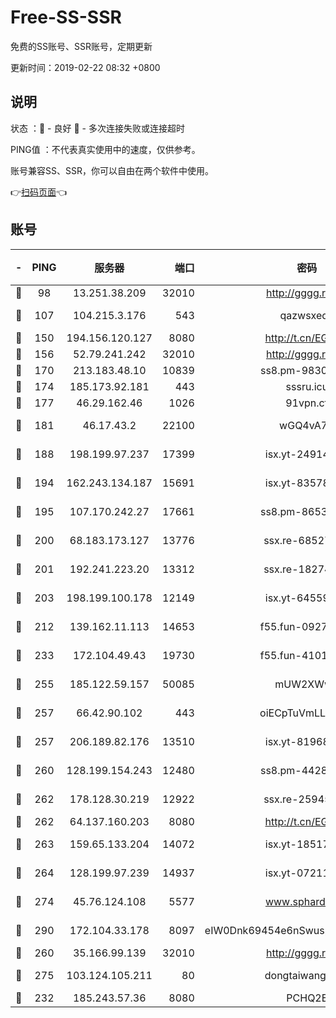 # Free-SS-SSR

免费的SS账号、SSR账号，定期更新

更新时间：2019-02-22 08:32 +0800

## 说明

状态     ：🙂 - 良好 🙁 - 多次连接失败或连接超时

PING值   ：不代表真实使用中的速度，仅供参考。

账号兼容SS、SSR，你可以自由在两个软件中使用。

👉[扫码页面](https://liesauer.github.io/free-ss-ssr.github.io/)👈

## 账号

|-|PING|服务器|端口|密码|加密方式|区域|
|:----:|:----:|:-----:|-----:|:----:|:----:|:----:|
|🙂|98|13.251.38.209|32010|http://gggg.rocks|chacha20|SG|
|🙂|107|104.215.3.176|543|qazwsxedc|aes-256-gcm|JP|
|🙂|150|194.156.120.127|8080|http://t.cn/EGJIyrl|rc4-md5|RU|
|🙂|156|52.79.241.242|32010|http://gggg.rocks|chacha20|KR|
|🙂|170|213.183.48.10|10839|ss8.pm-98303059|rc4-md5|RU|
|🙂|174|185.173.92.181|443|sssru.icu|rc4-md5|RU|
|🙂|177|46.29.162.46|1026|91vpn.cf|rc4-md5|RU|
|🙂|181|46.17.43.2|22100|wGQ4vA7D|aes-256-gcm|RU|
|🙂|188|198.199.97.237|17399|isx.yt-24914011|aes-256-cfb|US|
|🙂|194|162.243.134.187|15691|isx.yt-83578322|aes-256-cfb|US|
|🙂|195|107.170.242.27|17661|ss8.pm-86538051|aes-256-cfb|US|
|🙂|200|68.183.173.127|13776|ssx.re-68527006|aes-256-cfb|US|
|🙂|201|192.241.223.20|13312|ssx.re-18274414|aes-256-cfb|US|
|🙂|203|198.199.100.178|12149|isx.yt-64559201|aes-256-cfb|US|
|🙂|212|139.162.11.113|14653|f55.fun-09274804|aes-256-cfb|SG|
|🙂|233|172.104.49.43|19730|f55.fun-41013313|aes-256-cfb|SG|
|🙂|255|185.122.59.157|50085|mUW2XWw8|aes-256-cfb|GB|
|🙂|257|66.42.90.102|443|oiECpTuVmLLxk4Ts|aes-256-cfb|US|
|🙂|257|206.189.82.176|13510|isx.yt-81968687|aes-256-cfb|SG|
|🙂|260|128.199.154.243|12480|ss8.pm-44282057|aes-256-cfb|SG|
|🙂|262|178.128.30.219|12922|ssx.re-25945990|aes-256-cfb|SG|
|🙂|262|64.137.160.203|8080|http://t.cn/EGJIyrl|rc4-md5|CA|
|🙂|263|159.65.133.204|14072|isx.yt-18517814|aes-256-cfb|SG|
|🙂|264|128.199.97.239|14937|isx.yt-07211960|aes-256-cfb|SG|
|🙂|274|45.76.124.108|5577|www.sphard.com|aes-256-cfb|AU|
|🙂|290|172.104.33.178|8097|eIW0Dnk69454e6nSwuspv9DmS201tQ0D|aes-256-cfb|SG|
|🙂|260|35.166.99.139|32010|http://gggg.rocks|chacha20|US|
|🙂|275|103.124.105.211|80|dongtaiwang.com|aes-256-cfb|US|
|🙁|232|185.243.57.36|8080|PCHQ2E|rc4-md5|US|

